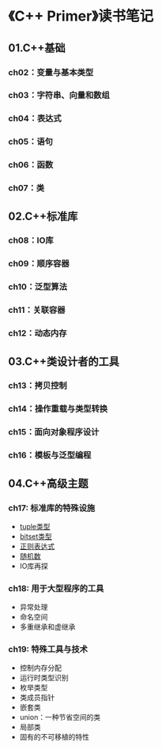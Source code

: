 # 《C++ Primer》读书笔记


## 01.C++基础

### ch02：变量与基本类型

### ch03：字符串、向量和数组

### ch04：表达式

### ch05：语句

### ch06：函数

### ch07：类

## 02.C++标准库

### ch08：IO库

### ch09：顺序容器

### ch10：泛型算法

### ch11：关联容器

### ch12：动态内存

## 03.C++类设计者的工具

### ch13：拷贝控制

### ch14：操作重载与类型转换

### ch15：面向对象程序设计

### ch16：模板与泛型编程

## 04.C++高级主题

### ch17: 标准库的特殊设施
    
* [tuple类型](./md/17_1-tuple类型.md)
* [bitset类型](./md/17_2-bitset类型.md)
* [正则表达式](./md/17_3-正则表达式.md)
* [随机数](./md/17_4-随机数.md)
* IO库再探

### ch18: 用于大型程序的工具

* 异常处理
* 命名空间
* 多重继承和虚继承

### ch19: 特殊工具与技术

* 控制内存分配
* 运行时类型识别
* 枚举类型
* 类成员指针
* 嵌套类
* union：一种节省空间的类
* 局部类
* 固有的不可移植的特性

